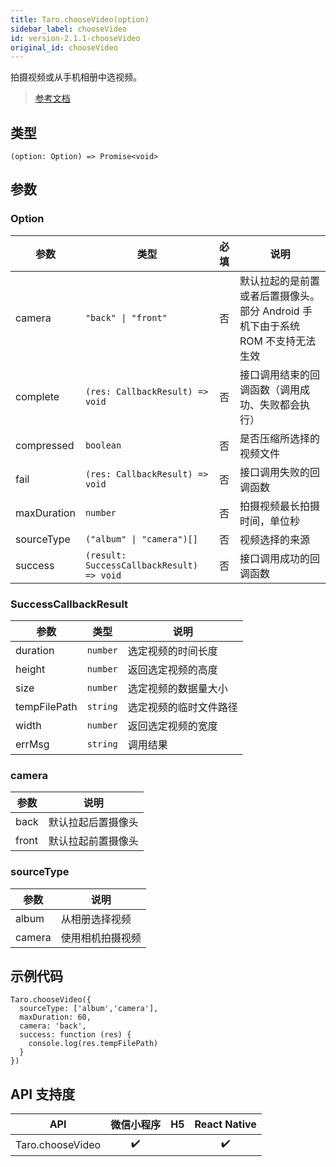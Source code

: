 ```yaml
---
title: Taro.chooseVideo(option)
sidebar_label: chooseVideo
id: version-2.1.1-chooseVideo
original_id: chooseVideo
---
```


拍摄视频或从手机相册中选视频。

> [参考文档](https://developers.weixin.qq.com/miniprogram/dev/api/media/video/wx.chooseVideo.html)

## 类型

```tsx
(option: Option) => Promise<void>
```

## 参数

### Option

<table>
  <thead>
    <tr>
      <th>参数</th>
      <th>类型</th>
      <th style="text-align:center">必填</th>
      <th>说明</th>
    </tr>
  </thead>
  <tbody>
    <tr>
      <td>camera</td>
      <td><code>&quot;back&quot; | &quot;front&quot;</code></td>
      <td style="text-align:center">否</td>
      <td>默认拉起的是前置或者后置摄像头。部分 Android 手机下由于系统 ROM 不支持无法生效</td>
    </tr>
    <tr>
      <td>complete</td>
      <td><code>(res: CallbackResult) =&gt; void</code></td>
      <td style="text-align:center">否</td>
      <td>接口调用结束的回调函数（调用成功、失败都会执行）</td>
    </tr>
    <tr>
      <td>compressed</td>
      <td><code>boolean</code></td>
      <td style="text-align:center">否</td>
      <td>是否压缩所选择的视频文件</td>
    </tr>
    <tr>
      <td>fail</td>
      <td><code>(res: CallbackResult) =&gt; void</code></td>
      <td style="text-align:center">否</td>
      <td>接口调用失败的回调函数</td>
    </tr>
    <tr>
      <td>maxDuration</td>
      <td><code>number</code></td>
      <td style="text-align:center">否</td>
      <td>拍摄视频最长拍摄时间，单位秒</td>
    </tr>
    <tr>
      <td>sourceType</td>
      <td><code>(&quot;album&quot; | &quot;camera&quot;)[]</code></td>
      <td style="text-align:center">否</td>
      <td>视频选择的来源</td>
    </tr>
    <tr>
      <td>success</td>
      <td><code>(result: SuccessCallbackResult) =&gt; void</code></td>
      <td style="text-align:center">否</td>
      <td>接口调用成功的回调函数</td>
    </tr>
  </tbody>
</table>

### SuccessCallbackResult

<table>
  <thead>
    <tr>
      <th>参数</th>
      <th>类型</th>
      <th>说明</th>
    </tr>
  </thead>
  <tbody>
    <tr>
      <td>duration</td>
      <td><code>number</code></td>
      <td>选定视频的时间长度</td>
    </tr>
    <tr>
      <td>height</td>
      <td><code>number</code></td>
      <td>返回选定视频的高度</td>
    </tr>
    <tr>
      <td>size</td>
      <td><code>number</code></td>
      <td>选定视频的数据量大小</td>
    </tr>
    <tr>
      <td>tempFilePath</td>
      <td><code>string</code></td>
      <td>选定视频的临时文件路径</td>
    </tr>
    <tr>
      <td>width</td>
      <td><code>number</code></td>
      <td>返回选定视频的宽度</td>
    </tr>
    <tr>
      <td>errMsg</td>
      <td><code>string</code></td>
      <td>调用结果</td>
    </tr>
  </tbody>
</table>

### camera

<table>
  <thead>
    <tr>
      <th>参数</th>
      <th>说明</th>
    </tr>
  </thead>
  <tbody>
    <tr>
      <td>back</td>
      <td>默认拉起后置摄像头</td>
    </tr>
    <tr>
      <td>front</td>
      <td>默认拉起前置摄像头</td>
    </tr>
  </tbody>
</table>

### sourceType

<table>
  <thead>
    <tr>
      <th>参数</th>
      <th>说明</th>
    </tr>
  </thead>
  <tbody>
    <tr>
      <td>album</td>
      <td>从相册选择视频</td>
    </tr>
    <tr>
      <td>camera</td>
      <td>使用相机拍摄视频</td>
    </tr>
  </tbody>
</table>

## 示例代码

```tsx
Taro.chooseVideo({
  sourceType: ['album','camera'],
  maxDuration: 60,
  camera: 'back',
  success: function (res) {
    console.log(res.tempFilePath)
  }
})
```

## API 支持度

| API | 微信小程序 | H5 | React Native |
| :---: | :---: | :---: | :---: |
| Taro.chooseVideo | ✔️ |  | ✔️ |
